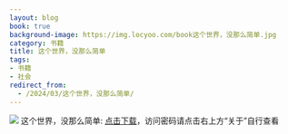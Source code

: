 ```yaml
---
layout: blog
book: true
background-image: https://img.locyoo.com/book这个世界，没那么简单.jpg
category: 书籍
title: 这个世界，没那么简单
tags:
- 书籍
- 社会
redirect_from:
  - /2024/03/这个世界，没那么简单/
---
```

![](https://img.locyoo.com/book这个世界，没那么简单.jpg)
这个世界，没那么简单: <a name = "ref1" href="https://url18.ctfile.com/f/50983618-1345419571-d6bac3?p=3619">点击下载</a>，访问密码请点击右上方“关于”自行查看